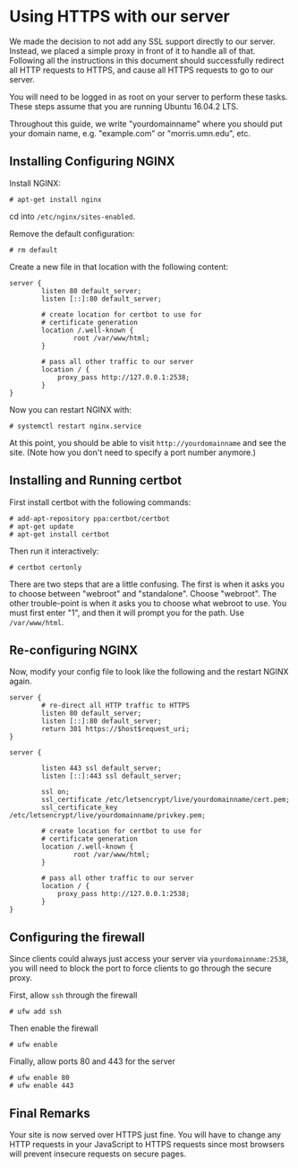# Using HTTPS with our server

We made the decision to not add any SSL support
directly to our server. Instead, we placed a simple
proxy in front of it to handle all of that. Following
all the instructions in this document should successfully
redirect all HTTP requests to HTTPS, and cause all HTTPS requests
to go to our server.

You will need to be logged in as root on your server to perform
these tasks. These steps assume that you are running Ubuntu 16.04.2 LTS.

Throughout this guide, we write "yourdomainname" where you should
put your domain name, e.g. "example.com" or "morris.umn.edu", etc.

## Installing Configuring NGINX

Install NGINX:
```
# apt-get install nginx
```

cd into `/etc/nginx/sites-enabled`.

Remove the default configuration:
```
# rm default
```

Create a new file in that location with the following content:
```
server {
        listen 80 default_server;
        listen [::]:80 default_server;
        
        # create location for certbot to use for 
        # certificate generation
        location /.well-known {
                root /var/www/html;
        }

        # pass all other traffic to our server
        location / {
            proxy_pass http://127.0.0.1:2538;             
        }
}
```

Now you can restart NGINX with:
```
# systemctl restart nginx.service
```

At this point, you should be able to visit `http://yourdomainname` and see
the site. (Note how you don't need to specify a port number anymore.)


## Installing and Running certbot

First install certbot with the following commands:
```
# add-apt-repository ppa:certbot/certbot
# apt-get update
# apt-get install certbot 
```

Then run it interactively:
```
# certbot certonly
```

There are two steps that are a little confusing. The first 
is when it asks you to choose between "webroot" and "standalone".
Choose "webroot". The other trouble-point is when it asks you to
choose what webroot to use. You must first enter "1", and then it
will prompt you for the path. Use `/var/www/html`.

## Re-configuring NGINX

Now, modify your config file to look like the following and the 
restart NGINX again.

```
server {
        # re-direct all HTTP traffic to HTTPS
        listen 80 default_server;
        listen [::]:80 default_server;
        return 301 https://$host$request_uri;
}

server {

        listen 443 ssl default_server;
        listen [::]:443 ssl default_server;

        ssl on;
        ssl_certificate /etc/letsencrypt/live/yourdomainname/cert.pem;
        ssl_certificate_key /etc/letsencrypt/live/yourdomainname/privkey.pem;
        
        # create location for certbot to use for 
        # certificate generation
        location /.well-known {
                root /var/www/html;
        }

        # pass all other traffic to our server
        location / {
            proxy_pass http://127.0.0.1:2538;             
        }
}
```

## Configuring the firewall

Since clients could always just access your server via `yourdomainname:2538`, you will
need to block the port to force clients to go through the secure proxy.

First, allow `ssh` through the firewall
```
# ufw add ssh
```
Then enable the firewall
```
# ufw enable
```
Finally, allow ports 80 and 443 for the server
```
# ufw enable 80
# ufw enable 443
```
## Final Remarks

Your site is now served over HTTPS just fine. You will have to change any HTTP requests
in your JavaScript to HTTPS requests since most browsers will prevent insecure
requests on secure pages. 

